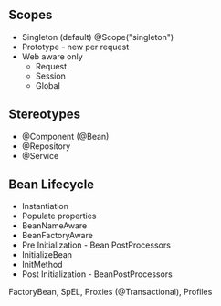 

## Scopes
- Singleton (default)
@Scope("singleton")
- Prototype - new per request
- Web aware only
  - Request
  - Session
  - Global

## Stereotypes
- @Component (@Bean)
- @Repository
- @Service

## Bean Lifecycle
 
- Instantiation 
- Populate properties 
- BeanNameAware 
- BeanFactoryAware 
- Pre Initialization - Bean PostProcessors
- InitializeBean
- InitMethod
- Post Initialization - BeanPostProcessors

  
FactoryBean, SpEL, Proxies (@Transactional),  Profiles

 




